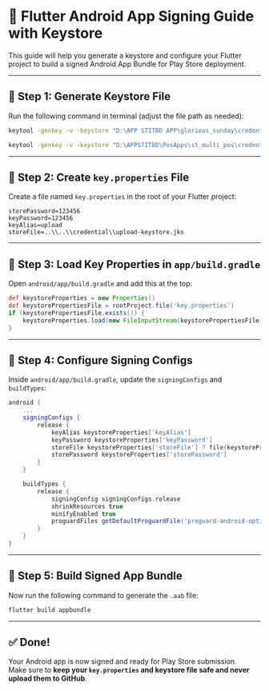 
# 🔐 Flutter Android App Signing Guide with Keystore

This guide will help you generate a keystore and configure your Flutter project to build a signed Android App Bundle for Play Store deployment.

---

## 📌 Step 1: Generate Keystore File

Run the following command in terminal (adjust the file path as needed):

```bash
keytool -genkey -v -keystore "D:\APP STITBD APP\glorious_sunday\credential\upload-keystore.jks" -storetype JKS -keyalg RSA -keysize 2048 -validity 10000 -alias upload
```

```bash
keytool -genkey -v -keystore "D:\APPSTITBD\PosApps\st_multi_pos\credential\upload-keystore.jks" -storetype JKS -keyalg RSA -keysize 2048 -validity 10000 -alias upload
```

---

## 📌 Step 2: Create `key.properties` File

Create a file named `key.properties` in the root of your Flutter project:

```properties
storePassword=123456
keyPassword=123456
keyAlias=upload
storeFile=..\\..\\credential\\upload-keystore.jks
```

---

## 📌 Step 3: Load Key Properties in `app/build.gradle`

Open `android/app/build.gradle` and add this at the top:

```groovy
def keystoreProperties = new Properties()
def keystorePropertiesFile = rootProject.file('key.properties')
if (keystorePropertiesFile.exists()) {
    keystoreProperties.load(new FileInputStream(keystorePropertiesFile))
}
```

---

## 📌 Step 4: Configure Signing Configs

Inside `android/app/build.gradle`, update the `signingConfigs` and `buildTypes`:

```groovy
android {
    ...
    signingConfigs {
        release {
            keyAlias keystoreProperties['keyAlias']
            keyPassword keystoreProperties['keyPassword']
            storeFile keystoreProperties['storeFile'] ? file(keystoreProperties['storeFile']) : null
            storePassword keystoreProperties['storePassword']
        }
    }

    buildTypes {
        release {
            signingConfig signingConfigs.release
            shrinkResources true
            minifyEnabled true
            proguardFiles getDefaultProguardFile('proguard-android-optimize.txt'), 'proguard-rules.pro'
        }
    }
}
```

---

## 📌 Step 5: Build Signed App Bundle

Now run the following command to generate the `.aab` file:

```bash
flutter build appbundle
```

---

## ✅ Done!

Your Android app is now signed and ready for Play Store submission.  
Make sure to **keep your `key.properties` and keystore file safe and never upload them to GitHub**.
